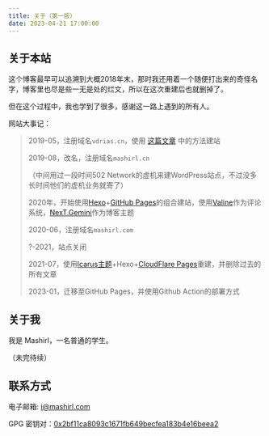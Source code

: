 ```yaml
---
title: 关于（第一版）
date: 2023-04-21 17:00:00
---
```

## 关于本站

这个博客最早可以追溯到大概2018年末，那时我还用着一个随便打出来的奇怪名字，博客里也尽是些一无是处的烂文，所以在这次重建后也就删掉了。

但在这个过程中，我也学到了很多，感谢这一路上遇到的所有人。

网站大事记：

> 2019-05，注册域名`vdrias.cn`，使用 [这篇文章](https://qiubaiying.github.io/2017/02/06/%E5%BF%AB%E9%80%9F%E6%90%AD%E5%BB%BA%E4%B8%AA%E4%BA%BA%E5%8D%9A%E5%AE%A2/) 中的方法建站
>
> 2019-08，改名，注册域名`mashirl.cn`
>
> （中间用过一段时间502 Network的虚机来建WordPress站点，不过没多长时间他们的虚机业务就寄了）
>
> 2020年，开始使用[Hexo](https://hexo.io)+[GitHub Pages](https://github.io)的组合建站，使用[Valine](https://valine.js.org)作为评论系统，[NexT.Gemini](https://theme-next.js.org)作为博客主题
>
> 2020-06，注册域名`mashirl.com`
>
> ?-2021，站点关闭
>
> 2021-07，使用[Icarus主题](https://github.com/ppoffice/hexo-theme-icarus)+Hexo+[CloudFlare Pages](https://pages.cloudflare.com/)重建，并删除过去的所有文章
>
> 2023-01，迁移至GitHub Pages，并使用Github Action的部署方式

## 关于我

我是 Mashirl，一名普通的学生。

（未完待续）

## 联系方式

电子邮箱: [i@mashirl.com](mailto:i@mashirl.com)

GPG 密钥对：[0x2bf11ca8093c1671fb649becfea183b4e16beea2](https://keyserver.ubuntu.com/pks/lookup?op=get&search=0x2bf11ca8093c1671fb649becfea183b4e16beea2)

